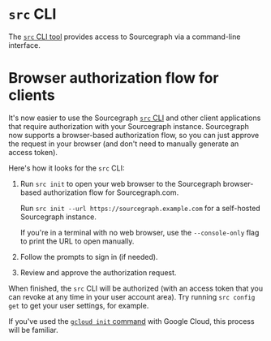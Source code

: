 # `src` CLI

The [`src` CLI tool](https://github.com/sourcegraph/src-cli) provides access to Sourcegraph via a command-line interface.

# Browser authorization flow for clients

It's now easier to use the Sourcegraph [`src` CLI](https://github.com/sourcegraph/src-cli) and other client applications that require authorization with your Sourcegraph instance. Sourcegraph now supports a browser-based authorization flow, so you can just approve the request in your browser (and don't need to manually generate an access token).

Here's how it looks for the `src` CLI:

1. Run `src init` to open your web browser to the Sourcegraph browser-based authorization flow for Sourcegraph.com.

   Run `src init --url https://sourcegraph.example.com` for a self-hosted Sourcegraph instance.
   
   If you're in a terminal with no web browser, use the `--console-only` flag to print the URL to open manually.
1. Follow the prompts to sign in (if needed).
1. Review and approve the authorization request.

When finished, the `src` CLI will be authorized (with an access token that you can revoke at any time in your user account area). Try running `src config get` to get your user settings, for example.

If you've used the [`gcloud init` command](https://cloud.google.com/sdk/docs/initializing) with Google Cloud, this process will be familiar.
